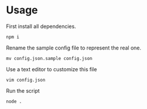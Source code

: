 # Usage

First install all dependencies.

```
npm i
```

Rename the sample config file to represent the real one.
```
mv config.json.sample config.json
```

Use a text editor to customize this file
```
vim config.json
```

Run the script
```
node .
```